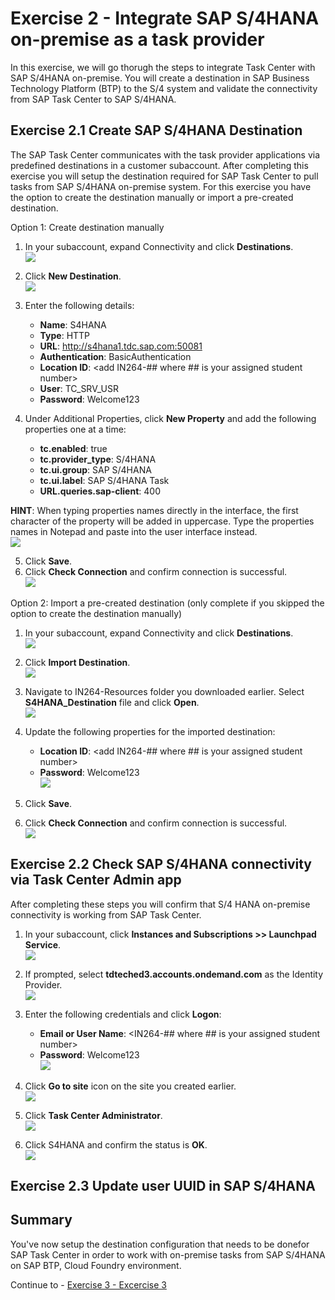 # Exercise 2 - Integrate SAP S/4HANA on-premise as a task provider

In this exercise, we will go thorugh the steps to integrate Task Center with SAP S/4HANA on-premise.  You will create a destination in SAP Business Technology Platform (BTP) to the S/4 system and validate the connectivity from SAP Task Center to SAP S/4HANA.

## Exercise 2.1 Create SAP S/4HANA Destination

The SAP Task Center communicates with the task provider applications via predefined destinations in a customer subaccount.  After completing this exercise you will setup the destination required for SAP Task Center to pull tasks from SAP S/4HANA on-premise system.  For this exercise you have the option to create the destination manually or import a pre-created destination.  

Option 1: Create destination manually

1. In your subaccount, expand Connectivity and click **Destinations**.
<br>![](/exercises/ex2/images/S4Destination1.png)

2.	Click **New Destination**.
<br>![](/exercises/ex2/images/S4Destination2.png)

3. Enter the following details:
    * __Name__: S4HANA
    * __Type__: HTTP
    * __URL__: http://s4hana1.tdc.sap.com:50081
    * __Authentication__: BasicAuthentication
    * __Location ID__: &lt;add IN264-## where ## is your assigned student number&gt;
    * __User__: TC_SRV_USR
    * __Password__: Welcome123
   
 4. Under Additional Properties, click **New Property** and add the following properties one at a time:
    * __tc.enabled__: true
    * __tc.provider_type__: S/4HANA
    * __tc.ui.group__: SAP S/4HANA
    * __tc.ui.label__: SAP S/4HANA Task
    * __URL.queries.sap-client__: 400
    
**HINT**: When typing properties names directly in the interface, the first character of the property will be added in uppercase. Type the properties names in Notepad and paste into the user interface instead.
<br>![](/exercises/ex2/images/S4Destination3.png)

 5. Click **Save**.
 6. Click **Check Connection** and confirm connection is successful.
 <br>![](/exercises/ex2/images/S4Destination5.png)
 
 
Option 2: Import a pre-created destination (only complete if you skipped the option to create the destination manually)

1. In your subaccount, expand Connectivity and click **Destinations**.
<br>![](/exercises/ex2/images/S4Destination1.png)

2.	Click **Import Destination**.
<br>![](/exercises/ex2/images/S4Destination4-1.png)

3. Navigate to IN264-Resources folder you downloaded earlier.  Select **S4HANA_Destination** file and click **Open**.
<br>![](/exercises/ex2/images/SelectDestforImport.png)

5. Update the following properties for the imported destination:
   * __Location ID__: &lt;add IN264-## where ## is your assigned student number&gt;
   * __Password__: Welcome123
<br>![](/exercises/ex2/images/S4Destination4.png)
5. Click **Save**.
6. Click **Check Connection** and confirm connection is successful.
 <br>![](/exercises/ex2/images/S4Destination5.png)
 
 
## Exercise 2.2 Check SAP S/4HANA connectivity via Task Center Admin app

After completing these steps you will confirm that S/4 HANA on-premise connectivity is working from SAP Task Center.

1.	In your subaccount, click **Instances and Subscriptions >> Launchpad Service**.
<br>![](/exercises/ex2/images/EX2.2-1.png)

2. If prompted, select **tdteched3.accounts.ondemand.com** as the Identity Provider.
<br>![](/exercises/ex2/images/EX2.2-2.png)

3. Enter the following credentials and click **Logon**:
   * __Email or User Name__: &lt;IN264-## where ## is your assigned student number&gt;
   * __Password__: Welcome123
 <br>![](/exercises/ex2/images/EX2.2-3.png)
 
4. Click **Go to site** icon on the site you created earlier.
<br>![](/exercises/ex2/images/EX2.2-4.png)

5. Click **Task Center Administrator**.
<br>![](/exercises/ex2/images/EX2.2-5.png)

6. Click S4HANA and confirm the status is **OK**.
<br>![](/exercises/ex2/images/EX2.2-6.png)

## Exercise 2.3 Update user UUID in SAP S/4HANA


## Summary

You've now setup the destination configuration that needs to be donefor SAP Task Center in order to work with on-premise tasks from SAP S/4HANA on SAP BTP, Cloud Foundry environment.

Continue to - [Exercise 3 - Excercise 3 ](../ex3/README.md)
